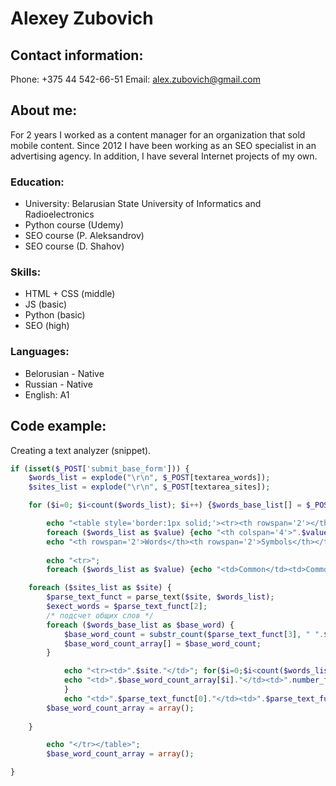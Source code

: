 # Alexey Zubovich

## Contact information:
Phone: +375 44 542-66-51
Email: alex.zubovich@gmail.com

## About me:
For 2 years I worked as a content manager for an organization that sold mobile content. Since 2012 I have been working as an SEO specialist in an advertising agency. In addition, I have several Internet projects of my own.

### Education:
* University: Belarusian State University of Informatics and Radioelectronics
* Python course (Udemy)
* SEO course (P. Aleksandrov)
* SEO course (D. Shahov)

### Skills:
* HTML + CSS (middle)
* JS (basic)
* Python (basic)
* SEO (high)

### Languages:
* Belorusian - Native
* Russian - Native
* English: A1

## Code example:
Creating a text analyzer (snippet).

```php
if (isset($_POST['submit_base_form'])) {
	$words_list = explode("\r\n", $_POST[textarea_words]);
	$sites_list = explode("\r\n", $_POST[textarea_sites]);

	for ($i=0; $i<count($words_list); $i++) {$words_base_list[] = $_POST[$i];}

		echo "<table style='border:1px solid;'><tr><th rowspan='2'></th>";
		foreach ($words_list as $value) {echo "<th colspan='4'>".$value."</th>";}
		echo "<th rowspan='2'>Words</th><th rowspan='2'>Symbols</th></tr>";
		
		echo "<tr>";
		foreach ($words_list as $value) {echo "<td>Common</td><td>Common %</td><td>Exect</td><td>Exect %</td>";} echo "</tr>";

	foreach ($sites_list as $site) {
		$parse_text_funct = parse_text($site, $words_list);
		$exect_words = $parse_text_funct[2];
		/* подсчет общих слов */
		foreach ($words_base_list as $base_word) {
			$base_word_count = substr_count($parse_text_funct[3], " ".$base_word." "); 
			$base_word_count_array[] = $base_word_count;
		}

			echo "<tr><td>".$site."</td>"; for($i=0;$i<count($words_list);$i++) {
			echo "<td>".$base_word_count_array[$i]."</td><td>".number_format($base_word_count_array[$i]*100/$parse_text_funct[0], 2, ',', '')."</td><td>".$exect_words[$i]."</td><td>".number_format($exect_words[$i]*100/$parse_text_funct[0], 2, ',', '')."</td>";
			}
			echo "<td>".$parse_text_funct[0]."</td><td>".$parse_text_funct[1]."</td>";
		$base_word_count_array = array();
		
	}

		echo "</tr></table>";
		$base_word_count_array = array();

}
```